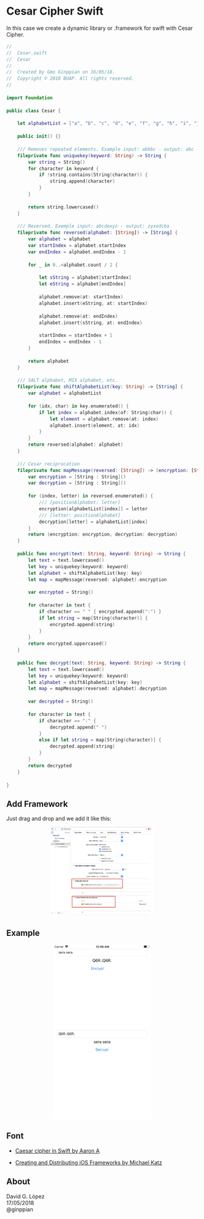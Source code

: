 Cesar Cipher Swift 
==

In this case we create a dynamic library or .framework for swift with Cesar Cipher.

```swift
//
//  Cesar.swift
//  Cesar
//
//  Created by Gmo Ginppian on 16/05/18.
//  Copyright © 2018 BUAP. All rights reserved.
//

import Foundation

public class Cesar {
    
    let alphabetList = ["a", "b", "c", "d", "e", "f", "g", "h", "i", "j", "k", "l", "m", "n", "o", "p", "q", "r", "s", "t", "u", "v", "w", "x", "y", "z", "1", "2", "3", "4","5", "6", "7", "8", "9", "0", "-", "."]
    
    public init() {}

    /// Removes repeated elements. Example input: abbbc - output: abc
    fileprivate func uniquekey(keyword: String) -> String {
        var string = String()
        for character in keyword {
            if !string.contains(String(character)) {
                string.append(character)
            }
        }
        
        return string.lowercased()
    }
    
    /// Reversed. Exemple input: abcdexyz - output: zyxedcba
    fileprivate func reversed(alphabet: [String]) -> [String] {
        var alphabet = alphabet
        var startIndex = alphabet.startIndex
        var endIndex = alphabet.endIndex - 1
        
        for _ in 0..<alphabet.count / 2 {
            
            let sString = alphabet[startIndex]
            let eString = alphabet[endIndex]
            
            alphabet.remove(at: startIndex)
            alphabet.insert(eString, at: startIndex)
            
            alphabet.remove(at: endIndex)
            alphabet.insert(sString, at: endIndex)
            
            startIndex = startIndex + 1
            endIndex = endIndex - 1
        }
        
        return alphabet
    }
    
    /// SALT alphabet, MIX alphabet, etc.
    fileprivate func shiftAlphabetList(key: String) -> [String] {
        var alphabet = alphabetList
        
        for (idx, char) in key.enumerated() {
            if let index = alphabet.index(of: String(char)) {
                let element = alphabet.remove(at: index)
                alphabet.insert(element, at: idx)
            }
        }
        return reversed(alphabet: alphabet)
    }
    
    /// Cesar reciprocation
    fileprivate func mapMessage(reversed: [String]) -> (encryption: [String : String], decryption: [String : String]) {
        var encryption = [String : String]()
        var decryption = [String : String]()
        
        for (index, letter) in reversed.enumerated() {
            /// [positionAlphabet: letter]
            encryption[alphabetList[index]] = letter
            /// [letter: positionAlphabet]
            decryption[letter] = alphabetList[index]
        }
        return (encryption: encryption, decryption: decryption)
    }
    
    public func encrypt(text: String, keyword: String) -> String {
        let text = text.lowercased()
        let key = uniquekey(keyword: keyword)
        let alphabet = shiftAlphabetList(key: key)
        let map = mapMessage(reversed: alphabet).encryption
        
        var encrypted = String()
        
        for character in text {
            if character == " " { encrypted.append(":") }
            if let string = map[String(character)] {
                encrypted.append(string)
            }
        }
        return encrypted.uppercased()
    }
    
    public func decrypt(text: String, keyword: String) -> String {
        let text = text.lowercased()
        let key = uniquekey(keyword: keyword)
        let alphabet = shiftAlphabetList(key: key)
        let map = mapMessage(reversed: alphabet).decryption
        
        var decrypted = String()
        
        for character in text {
            if character == ":" {
                decrypted.append(" ")
            }
            else if let string = map[String(character)] {
                decrypted.append(string)
            }
        }
        return decrypted
    }
    
}
```

## Add Framework

Just drag and drop and we add it like this:

<p align="center">
	<img src="imgs/addFramework.png" width="271" height="233">
</p>

## Example

<p align="center">
	<img src="imgs/example.png" width="258" height="459">
</p>


## Font

* <a href="https://www.agreatdaytocode.com/caesar-chiper-in-swift/">Caesar cipher in Swift by Aaron A</a>

* <a href="https://www.raywenderlich.com/126365/ios-frameworks-tutorial">Creating and Distributing iOS Frameworks by Michael Katz</a>

## About

David G. López<br>
17/05/2018<br>
@ginppian
